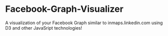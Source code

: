 Facebook-Graph-Visualizer
=========================

A visualization of your Facebook Graph similar to inmaps.linkedin.com using D3 and other JavaSript technologies!